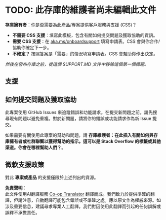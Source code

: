 <!--
CO_OP_TRANSLATOR_METADATA:
{
  "original_hash": "50518c351b4501f2649aeaba31c2592e",
  "translation_date": "2025-03-28T11:31:22+00:00",
  "source_file": "SUPPORT.md",
  "language_code": "hk"
}
-->
# TODO: 此存庫的維護者尚未編輯此文件

**存庫擁有者**：你是否需要為此產品/專案提供客戶服務與支援 (CSS)？

- **不需要 CSS 支援**：填寫此模板，包含有關如何提交問題及獲取協助的資訊。
- **需要 CSS 支援**：在 [aka.ms/onboardsupport](https://aka.ms/onboardsupport) 填寫申請表。CSS 會與你合作/協助你確定下一步。
- **不確定？** 按照答案是「需要」的情況填寫申請表。CSS 會幫助你作出決定。

*然後在發布存庫之前，從這個 SUPPORT.MD 文件中移除這個第一個標題。*

## 支援

## 如何提交問題及獲取協助  

此專案使用 GitHub Issues 來追蹤錯誤和功能請求。在提交新問題之前，請先搜尋現有問題以避免重複。對於新問題，請將你的錯誤或功能請求作為新 Issue 提交。

如果需要有關使用此專案的幫助和問題，請 **存庫維護者：在此插入有關如何與存庫擁有者或社群聯繫以獲得幫助的指示。這可以是 Stack Overflow 的標籤或其他渠道。你會在哪裡幫助人們？**。

## 微軟支援政策  

對此 **專案或產品** 的支援僅限於上述列出的資源。

**免責聲明**：  
此文件使用AI翻譯服務 [Co-op Translator](https://github.com/Azure/co-op-translator) 翻譯而成。我們致力於提供準確的翻譯，但請注意，自動翻譯可能包含錯誤或不準確之處。應以原文作為權威來源。如涉及重要信息，建議尋求專業人工翻譯。我們對因使用此翻譯而引起的任何誤解或誤釋不承擔責任。